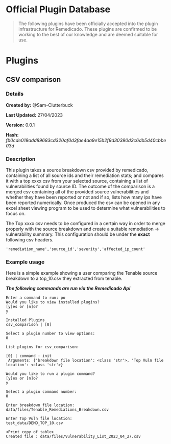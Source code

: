 # Official Plugin Database
> The following plugins have been officially accepted into the plugin infrastructure for Remedicado. These plugins are confirmed to be working to the best of our knowledge and are deemed suitable for use.

# Plugins

## CSV comparison
### Details
**Created by:** @Sam-Clutterbuck

**Last Updated:** 27/04/2023

**Version:** 0.0.1 

 **Hash:** *fb0cde019add89683cd320af0d3fae4aa9e15b2f9d30390d3c6db5d40cbbe03d*

### Description
This plugin takes a source breakdown csv provided by remedicado, containing a list of all source ids and their remediation stats; and compares it with a top xxxx csv from your selected source, containing a list of vulnerabilities found by source ID. The outcome of the comparison is a merged csv containing all of the provided source vulnerabilities and whether they have been reported or not and if so, lists how many ips have been reported numerically. Once produced the csv can be opened in any excel sheet viewing program to be used to determine what vulnerabilities to focus on.

The Top xxxx csv needs to be configured in a certain way in order to merge properly with the source breakdown and create a suitable remediation -> vulnerability summary. This configuration should be under the **exact** following csv headers.
```
'remediation_name','source_id','severity','affected_ip_count'
```

### Example usage
Here is a simple example showing a user comparing the Tenable source breakdown to a top_10.csv they extracted from tenable.

***The following commands are run via the Remedicado Api***

```
Enter a command to run: po
Would you like to view installed plugins?
[y]es or [n]o?
y

Installed Plugins
csv_comparison | [0]

Select a plugin number to view options:
0

List plugins for csv_comparison: 

[0] | command : init
 Arguments: {'breakdown file location': <class 'str'>, 'Top Vuln file location': <class 'str'>}

Would you like to run a plugin command?
[y]es or [n]o?
y

Select a plugin command number:
0

Enter breakdown file location:
data/files/Tenable_Remediations_Breakdown.csv

Enter Top Vuln file location:
test_data/DEMO_TOP_10.csv

<Print copy of table>
Created file : data/files/Vulnerability_List_2023_04_27.csv
```